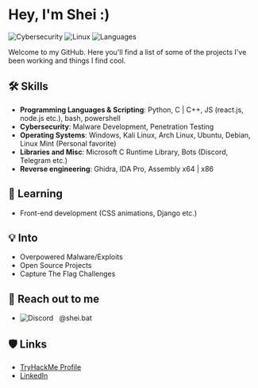 # Hey, I'm Shei :)

![Cybersecurity](https://img.shields.io/badge/Cybersecurity-Expert-brightgreen.svg) 
![Linux](https://img.shields.io/badge/Linux-Mint%20%7C%20Arch%20%7C%20Kali%20%7C%20WSL-blue.svg) 
![Languages](https://img.shields.io/badge/Languages-Python%20%7C%20Node.js%20%7C%20JS%20%7C%20C%20%7C%20C++-yellow.svg)

Welcome to my GitHub. Here you'll find a list of some of the projects I've been working and things I find cool.

## 🛠️ Skills 

- **Programming Languages & Scripting**: Python, C | C++, JS (react.js, node.js etc.), bash, powershell
- **Cybersecurity**: Malware Development, Penetration Testing 
- **Operating Systems**: Windows, Kali Linux, Arch Linux, Ubuntu, Debian, Linux Mint (Personal favorite)
- **Libraries and Misc**: Microsoft C Runtime Library, Bots (Discord, Telegram etc.)
- **Reverse engineering**: Ghidra, IDA Pro, Assembly x64 | x86

## 🌱 Learning
- Front-end development (CSS animations, Django etc.)

## 💡 Into

- Overpowered Malware/Exploits
- Open Source Projects
- Capture The Flag Challenges

  
## 🤝 Reach out to me 
- ![Discord](https://img.shields.io/badge/Discord-7289DA?logo=discord&logoColor=white)
  @shei.bat


## 🛡️ Links

- [TryHackMe Profile](https://tryhackme.com/p/shei.bat)
- [LinkedIn](https://www.linkedin.com/in/fullmoonshade/)

